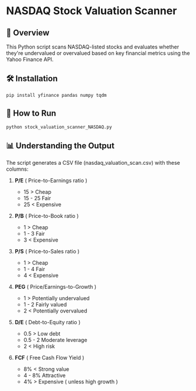 # NASDAQ Stock Valuation Scanner

## 📌 Overview
This Python script scans NASDAQ-listed stocks and evaluates whether they're undervalued or overvalued based on key financial metrics using the Yahoo Finance API.

## 🛠️ Installation
    pip install yfinance pandas numpy tqdm

## 🚀 How to Run
    python stock_valuation_scanner_NASDAQ.py 

## 📊 Understanding the Output
The script generates a CSV file (nasdaq_valuation_scan.csv) with these columns:

1. **P/E** ( Price-to-Earnings ratio ) 
    - 15 > Cheap 
    - 15 - 25 Fair
    - 25 < Expensive 

2. **P/B** ( Price-to-Book ratio ) 
    - 1 > Cheap
    - 1 - 3 Fair
    - 3 < Expensive

3. **P/S** ( Price-to-Sales ratio )	
    - 1 > Cheap
    - 1 - 4 Fair
    - 4 < Expensive

4. **PEG** ( Price/Earnings-to-Growth ) 
    - 1 > Potentially undervalued
    - 1 - 2 Fairly valued
    - 2 < Potentially overvalued

5. **D/E** ( Debt-to-Equity ratio )
    - 0.5 > Low debt
    - 0.5 - 2 Moderate leverage
    - 2 < High risk 

6. **FCF** ( Free Cash Flow Yield )
    - 8% < Strong value
    - 4 - 8% Attractive
    - 4% > Expensive ( unless high growth )